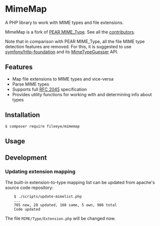 # MimeMap
A PHP library to work with MIME types and file extensions.

MimeMap is a fork of [PEAR MIME_Type](https://github.com/pear/MIME_Type). See all
the [contributors](https://github.com/pear/MIME_Type/graphs/contributors).

Note that in comparison with PEAR MIME_Type, all the file MIME type detection
features are removed. For this, it is suggested to use [symfony/http-foundation](https://github.com/symfony/http-foundation) and its [MimeTypeGuesser](https://api.symfony.com/master/Symfony/Component/HttpFoundation/File/MimeType/MimeTypeGuesser.html) API.


## Features

- Map file extensions to MIME types and vice-versa
- Parse MIME types
- Supports full [RFC 2045](https://www.ietf.org/rfc/rfc2045.txt) specification
- Provides utility functions for working with and determining info about types


## Installation

```
$ composer require fileeye/mimemap
```


## Usage


## Development


### Updating extension mapping

The built-in extension-to-type mapping list can be updated from apache's source
code repository:

```
    $ ./scripts/update-mimelist.php
    ...
    785 new, 28 updated, 168 same, 5 own, 986 total 
    Code updated
```

The file ```MIME/Type/Extension.php``` will be changed now.

